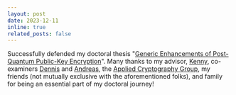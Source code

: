 ```yaml
---
layout: post
date: 2023-12-11 
inline: true
related_posts: false
---
```


Successfully defended my doctoral thesis "[Generic Enhancements of Post-Quantum Public-Key Encryption](https://varun-maram.github.io/assets/pdf/doctoral_thesis.pdf)". Many thanks to my advisor, [Kenny](https://inf.ethz.ch/people/person-detail.paterson.html), co-examiners [Dennis](https://people.inf.ethz.ch/dhofheinz/) and [Andreas](https://huelsing.net/wordpress/), the [Applied Cryptography Group](https://appliedcrypto.ethz.ch), my friends (not mutually exclusive with the aforementioned folks), and family for being an essential part of my doctoral journey! 
